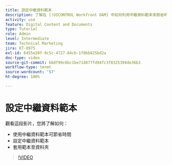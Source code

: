 ```yaml
---
title: 設定中繼資料範本
description: 了解在 [!UICONTROL Workfront DAM] 中如何利用中繼資料範本來節省時間、設定中繼資料範本，以及套用範本到資料夾。
activity: use
feature: Digital Content and Documents
type: Tutorial
role: Admin
level: Intermediate
team: Technical Marketing
jira: KT-8975
exl-id: 6455e20f-9c5c-4727-84cb-1f8bb825bd2a
doc-type: video
source-git-commit: bbdf99c6bc1be714077fd94fc3f8325394de36b3
workflow-type: tm+mt
source-wordcount: '57'
ht-degree: 100%

---
```


# 設定中繼資料範本

觀看這段影片，您將了解如何：

* 使用中繼資料範本可節省時間
* 設定中繼資料範本
* 套用範本至資料夾

>[!VIDEO](https://video.tv.adobe.com/v/335238/?quality=12&learn=on&enablevpops=1)
